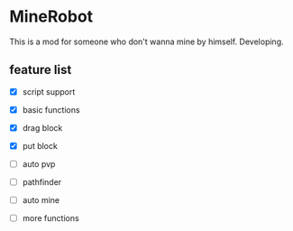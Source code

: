 # MineRobot

This is a mod for someone who don't wanna mine by himself.
Developing.

## feature list
- [x] script support
- [x] basic functions
- [x] drag block
- [x] put block
- [ ] auto pvp
- [ ] pathfinder
- [ ] auto mine
- [ ] more functions

